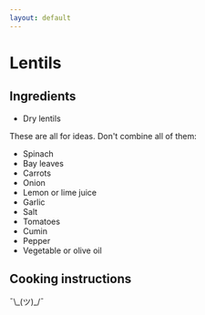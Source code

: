 ```yaml
---
layout: default
---
```

# Lentils
## Ingredients
* Dry lentils

These are all for ideas. Don't combine all of them:
* Spinach
* Bay leaves
* Carrots
* Onion
* Lemon or lime juice
* Garlic
* Salt
* Tomatoes
* Cumin
* Pepper
* Vegetable or olive oil

## Cooking instructions
¯\\\_(ツ)\_/¯
